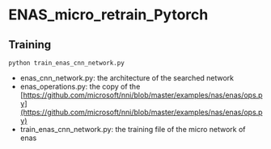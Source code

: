 # ENAS_micro_retrain_Pytorch
## Training
`python train_enas_cnn_network.py`

* enas_cnn_network.py: the architecture of the searched network
* enas_operations.py: the copy of the [https://github.com/microsoft/nni/blob/master/examples/nas/enas/ops.py](https://github.com/microsoft/nni/blob/master/examples/nas/enas/ops.py)
* train_enas_cnn_network.py: the training file of the micro network of enas

